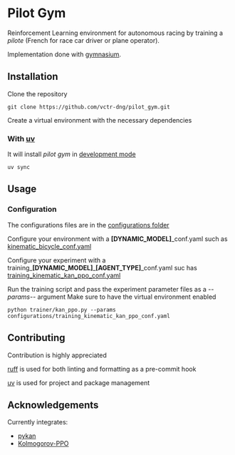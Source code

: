 # Pilot Gym

Reinforcement Learning environment for autonomous racing by training a *pilote* (French for race car driver or plane operator). 

Implementation done with [gymnasium](https://gymnasium.farama.org).

## Installation

Clone the repository

```console
git clone https://github.com/vctr-dng/pilot_gym.git
```

Create a virtual environment with the necessary dependencies

### With [uv](https://docs.astral.sh/uv)

It will install *pilot gym* in [development mode](https://setuptools.pypa.io/en/latest/userguide/development_mode.html)

```console
uv sync
```

## Usage

### Configuration

The configurations files are in the [configurations folder](./configurations/)

Configure your environment with a **[DYNAMIC_MODEL]**_conf.yaml such as [kinematic_bicycle_conf.yaml](./configurations/kinematic_bicycle_conf.yaml)

Configure your experiment with a training_**[DYNAMIC_MODEL]**_**[AGENT_TYPE]**_conf.yaml suc has [training_kinematic_kan_ppo_conf.yaml](./configurations/training_kinematic_kan_ppo_conf.yaml)

Run the training script and pass the experiment parameter files as a *--params--* argument
Make sure to have the virtual environment enabled

```console
python trainer/kan_ppo.py --params configurations/training_kinematic_kan_ppo_conf.yaml
```

## Contributing

Contribution is highly appreciated

[ruff](https://astral.sh/ruff) is used for both linting and formatting as a pre-commit hook

[uv](https://docs.astral.sh/uv/) is used for project and package management


## Acknowledgements

Currently integrates:

- [pykan](https://github.com/KindXiaoming/pykan)
- [Kolmogorov-PPO](https://github.com/victorkich/Kolmogorov-PPO)
